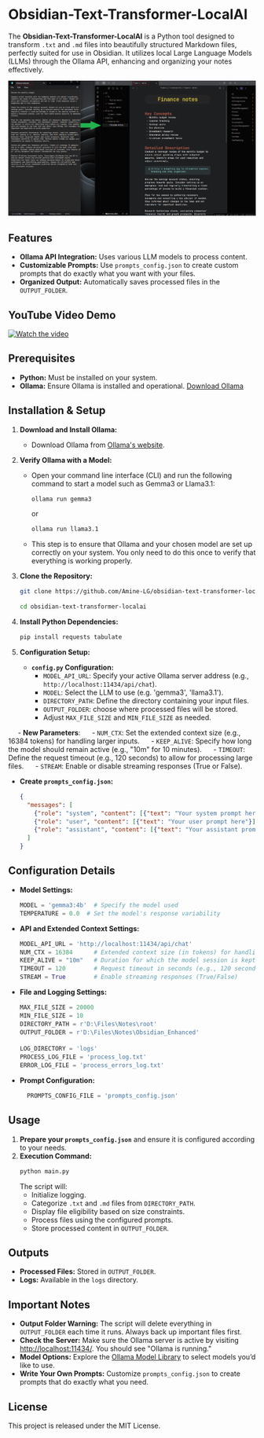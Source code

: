 # Obsidian-Text-Transformer-LocalAI

The **Obsidian-Text-Transformer-LocalAI** is a Python tool designed to transform `.txt` and `.md` files into beautifully structured Markdown files, perfectly suited for use in Obsidian. It utilizes local Large Language Models (LLMs) through the Ollama API, enhancing and organizing your notes effectively.

<div align="center">
  <img src="./Example.png" alt="Screenshot of Obsidian-Text-Transformer-LocalAI">
</div>

## Features

- **Ollama API Integration:** Uses various LLM models to process content.
- **Customizable Prompts:** Use `prompts_config.json` to create custom prompts that do exactly what you want with your files.
- **Organized Output:** Automatically saves processed files in the `OUTPUT_FOLDER`.


## YouTube Video Demo

[![Watch the video](https://img.youtube.com/vi/Xf4_k99sXPE/0.jpg)](https://youtu.be/Xf4_k99sXPE)


## Prerequisites

- **Python:** Must be installed on your system.
- **Ollama:** Ensure Ollama is installed and operational. [Download Ollama](https://ollama.com/)

## Installation & Setup

1. **Download and Install Ollama:**
   - Download Ollama from [Ollama's website](https://ollama.com/).

2. **Verify Ollama with a Model:**
   - Open your command line interface (CLI) and run the following command to start a model such as Gemma3 or Llama3.1:
     ```bash
     ollama run gemma3
     ```
     or
     ```bash
     ollama run llama3.1
     ```
   - This step is to ensure that Ollama and your chosen model are set up correctly on your system. You only need to do this once to verify that everything is working properly.

3. **Clone the Repository:**
   ```bash
   git clone https://github.com/Amine-LG/obsidian-text-transformer-localai.git
   ```
   ```bash
   cd obsidian-text-transformer-localai
   ```

4. **Install Python Dependencies:**
   ```bash
   pip install requests tabulate
   ```

5. **Configuration Setup:**
   - **`config.py` Configuration:**
     - `MODEL_API_URL`: Specify your active Ollama server address (e.g., `http://localhost:11434/api/chat`).
     - `MODEL`: Select the LLM to use (e.g. 'gemma3', 'llama3.1').
     - `DIRECTORY_PATH`: Define the directory containing your input files.
     - `OUTPUT_FOLDER`: choose where processed files will be stored.
     - Adjust `MAX_FILE_SIZE` and `MIN_FILE_SIZE` as needed.

     - **New Parameters**:
     - `NUM_CTX`: Set the extended context size (e.g., 16384 tokens) for handling larger inputs.
     - `KEEP_ALIVE`: Specify how long the model should remain active (e.g., "10m" for 10 minutes).
     - `TIMEOUT`: Define the request timeout (e.g., 120 seconds) to allow for processing large files.
     - `STREAM`: Enable or disable streaming responses (True or False).

   - **Create `prompts_config.json`:**
     ```json
     {
       "messages": [
         {"role": "system", "content": [{"text": "Your system prompt here"}]},
         {"role": "user", "content": [{"text": "Your user prompt here"}]},
         {"role": "assistant", "content": [{"text": "Your assistant prompt here"}]}
       ]
     }
     ```

## Configuration Details

- **Model Settings:**
  ```python
  MODEL = 'gemma3:4b'  # Specify the model used
  TEMPERATURE = 0.0  # Set the model's response variability
  ```
  
- **API and Extended Context Settings:**
  ```python
  MODEL_API_URL = 'http://localhost:11434/api/chat'
  NUM_CTX = 16384      # Extended context size (in tokens) for handling larger inputs
  KEEP_ALIVE = "10m"   # Duration for which the model session is kept alive (e.g., "10m" means 10 minutes)
  TIMEOUT = 120        # Request timeout in seconds (e.g., 120 seconds)
  STREAM = True        # Enable streaming responses (True/False)
  ```

- **File and Logging Settings:**
  ```python
  MAX_FILE_SIZE = 20000
  MIN_FILE_SIZE = 10
  DIRECTORY_PATH = r'D:\Files\Notes\root'
  OUTPUT_FOLDER = r'D:\Files\Notes\Obsidian_Enhanced'

  LOG_DIRECTORY = 'logs'
  PROCESS_LOG_FILE = 'process_log.txt'
  ERROR_LOG_FILE = 'process_errors_log.txt'
  ```

- **Prompt Configuration:**
  ```python
    PROMPTS_CONFIG_FILE = 'prompts_config.json'
  ```

## Usage

1. **Prepare your `prompts_config.json`** and ensure it is configured according to your needs.
2. **Execution Command:**
   ```bash
   python main.py
   ```
   The script will:
   - Initialize logging.
   - Categorize `.txt` and `.md` files from `DIRECTORY_PATH`.
   - Display file eligibility based on size constraints.
   - Process files using the configured prompts.
   - Store processed content in `OUTPUT_FOLDER`.

## Outputs

- **Processed Files:** Stored in `OUTPUT_FOLDER`.
- **Logs:** Available in the `logs` directory.

## Important Notes

- **Output Folder Warning:** The script will delete everything in `OUTPUT_FOLDER` each time it runs. Always back up important files first.
- **Check the Server:** Make sure the Ollama server is active by visiting [http://localhost:11434/](http://localhost:11434/). You should see "Ollama is running."
- **Model Options:** Explore the [Ollama Model Library](https://ollama.com/library) to select models you’d like to use.
- **Write Your Own Prompts:** Customize `prompts_config.json` to create prompts that do exactly what you need.


## License

This project is released under the MIT License.